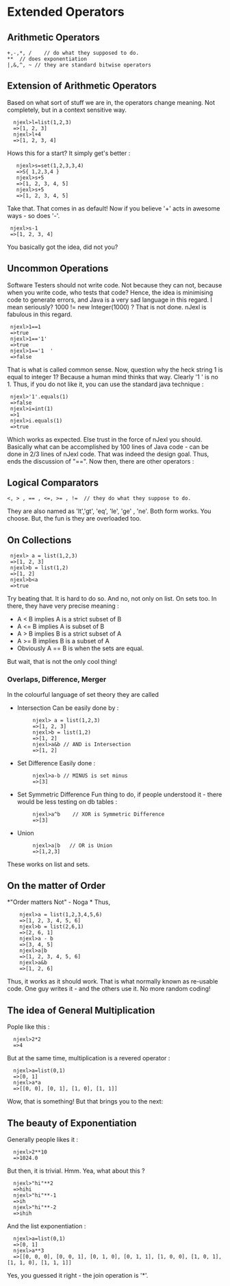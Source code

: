 # Extended Operators 

## Arithmetic Operators 

    +,-,*, /    // do what they supposed to do.
    **  // does exponentiation 
    |,&,^, ~ // they are standard bitwise operators 

## Extension of Arithmetic Operators 
   Based on what sort of stuff we are in, the operators change meaning. Not completely, but in a context sensitive way. 
    
      njexl>l=list(1,2,3)
      =>[1, 2, 3]
      njexl>l+4
      =>[1, 2, 3, 4] 


Hows this for a start? It simply get's better : 
     
       njexl>s=set(1,2,3,3,4)
       =>S{ 1,2,3,4 }
       njexl>s+5
       =>[1, 2, 3, 4, 5]
       njexl>s+5
       =>[1, 2, 3, 4, 5]

Take that. That comes in as default!
Now if you believe '+' acts in awesome ways - so does '-'.

     njexl>s-1
     =>[1, 2, 3, 4]

You basically got the idea, did not you?

## Uncommon Operations

Software Testers should not write code. Not because they can not, because when you write code, who tests that code?
Hence, the idea is minimising code to generate errors, and Java is a very sad language in this regard.
I mean seriously?    1000 != new Integer(1000)  ? That is not done. 
nJexl is fabulous in this regard.

     njexl>1==1
     =>true
     njexl>1=='1'
     =>true
     njexl>1=='1  '
     =>false

That is what is called common sense. Now, question why the heck string 1 is equal to integer 1?
Because a human mind thinks that way. Clearly '1   ' is no 1. Thus, if you do not like it, you can use the standard java technique :

     njexl>'1'.equals(1) 
     =>false 
     njexl>i=int(1)
     =>1
     njexl>i.equals(1)
     =>true


Which works as expected. Else trust in the force of nJexl you should.
Basically what can be accomplished by 100 lines of Java code - can be done in 2/3 lines of nJexl code.
That was indeed the design goal. Thus, ends the discussion of "==".
Now then, there are other operators : 

## Logical Comparators 

    <, > , == , <=, >= , !=  // they do what they suppose to do. 

They are also named as 'lt','gt', 'eq', 'le', 'ge' , 'ne'.
Both form works. You choose. But, the fun is they are overloaded too.

## On Collections 

     njexl> a = list(1,2,3)
     =>[1, 2, 3]
     njexl>b = list(1,2)
     =>[1, 2]
     njexl>b<a
     =>true
 
Try beating that. It is hard to do so.
And no, not only on list. On sets too. In there, they have very precise meaning : 

  * A < B  implies A is a strict subset of B
  * A <= B  implies A is subset of B
  * A > B  implies B is a strict subset of A
  * A >= B  implies B is a subset of A
  * Obviously A == B is when the sets are equal.

But wait, that is not the only cool thing!

### Overlaps, Difference, Merger 
In the colourful language of set theory they are called 

* Intersection 
     Can be easily done by : 

           njexl> a = list(1,2,3)
           =>[1, 2, 3]
           njexl>b = list(1,2)
           =>[1, 2]
           njexl>a&b // AND is Intersection 
           =>[1, 2]

* Set Difference 
      Easily done : 
 
           njexl>a-b // MINUS is set minus 
           =>[3]

* Set Symmetric Difference 
      Fun thing to do, if people understood it - there would be less testing on db tables : 

           njexl>a^b    // XOR is Symmetric Difference 
           =>[3]
      
* Union 
          
           njexl>a|b   // OR is Union
           =>[1,2,3]
 
These works on list and sets.

## On the matter of Order
*"Order matters Not" - Noga *
Thus, 

        njexl>a = list(1,2,3,4,5,6)
        =>[1, 2, 3, 4, 5, 6]
        njexl>b = list(2,6,1)
        =>[2, 6, 1]
        njexl>a - b
        =>[3, 4, 5]
        njexl>a|b
        =>[1, 2, 3, 4, 5, 6]
        njexl>a&b
        =>[1, 2, 6]

Thus, it works as it should work. That is what normally known as re-usable code.
One guy writes it - and the others use it. No more random coding!

## The idea of General Multiplication 
Pople like this : 

      njexl>2*2
      =>4

But at the same time, multiplication is a revered operator : 

      njexl>a=list(0,1)
      =>[0, 1]
      njexl>a*a
      =>[[0, 0], [0, 1], [1, 0], [1, 1]]

Wow, that is something! But that brings you to the next:


## The beauty of Exponentiation 
Generally people likes it : 
     
      njexl>2**10
      =>1024.0

But then, it is trivial. Hmm. Yea, what about this ?
      
      njexl>"hi"**2
      =>hihi
      njexl>"hi"**-1
      =>ih
      njexl>"hi"**-2
      =>ihih

And the list exponentiation : 
       
      njexl>a=list(0,1)
      =>[0, 1]
      njexl>a**3
      =>[[0, 0, 0], [0, 0, 1], [0, 1, 0], [0, 1, 1], [1, 0, 0], [1, 0, 1], [1, 1, 0], [1, 1, 1]]

Yes, you guessed it right - the join operation is '*'. 
   